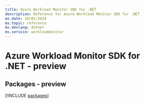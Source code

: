 ```yaml
---
title: Azure Workload Monitor SDK for .NET
description: Reference for Azure Workload Monitor SDK for .NET
ms.date: 10/01/2024
ms.topic: reference
ms.devlang: dotnet
ms.service: workloadmonitor
---
```

# Azure Workload Monitor SDK for .NET - preview
## Packages - preview
[!INCLUDE [packages](workload-monitor-index.md)]